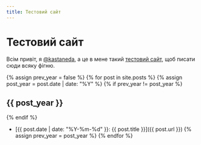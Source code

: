```yaml
---
title: Тестовий сайт
---
```


Тестовий сайт
=============

Всім привіт, я [@kastaneda][1], а це в мене такий [тестовий сайт][2], щоб писати сюди всяку фігню.

{% assign prev_year = false %}
{% for post in site.posts %}
{% assign post_year = post.date | date: "%Y" %}
{% if prev_year != post_year %}

## {{ post_year }}

{% endif %}
- [{{ post.date | date: "%Y-%m-%d" }}: {{ post.title }}]({{ post.url }})
{% assign prev_year = post_year %}
{% endfor %}

[1]: https://twitter.com/kastaneda
[2]: /2021/07/02/why-test.html
